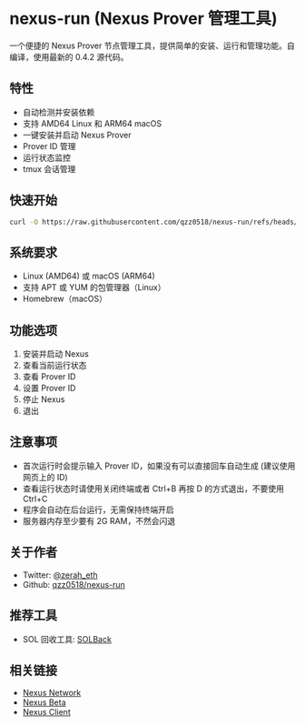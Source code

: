 # nexus-run (Nexus Prover 管理工具)

一个便捷的 Nexus Prover 节点管理工具，提供简单的安装、运行和管理功能。自编译，使用最新的 0.4.2 源代码。

## 特性

- 自动检测并安装依赖
- 支持 AMD64 Linux 和 ARM64 macOS
- 一键安装并启动 Nexus Prover
- Prover ID 管理
- 运行状态监控
- tmux 会话管理

## 快速开始

```bash
curl -O https://raw.githubusercontent.com/qzz0518/nexus-run/refs/heads/main/nexus-manager.sh && chmod +x nexus-manager.sh && ./nexus-manager.sh
```

## 系统要求

- Linux (AMD64) 或 macOS (ARM64)
- 支持 APT 或 YUM 的包管理器（Linux）
- Homebrew（macOS）

## 功能选项

1. 安装并启动 Nexus
2. 查看当前运行状态
3. 查看 Prover ID
4. 设置 Prover ID
5. 停止 Nexus
6. 退出

## 注意事项

- 首次运行时会提示输入 Prover ID，如果没有可以直接回车自动生成 (建议使用网页上的 ID)
- 查看运行状态时请使用关闭终端或者 Ctrl+B 再按 D 的方式退出，不要使用 Ctrl+C
- 程序会自动在后台运行，无需保持终端开启
- 服务器内存至少要有 2G RAM，不然会闪退

## 关于作者

- Twitter: [@zerah_eth](https://x.com/zerah_eth)
- Github: [qzz0518/nexus-run](https://github.com/qzz0518/nexus-run)

## 推荐工具

- SOL 回收工具: [SOLBack](https://solback.app/)

## 相关链接

- [Nexus Network](https://nexus.xyz/)
- [Nexus Beta](https://beta.nexus.xyz/)
- [Nexus Client](https://github.com/nexus-xyz/network-api)
